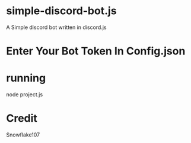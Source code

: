 # simple-discord-bot.js
A Simple discord bot written in discord.js

# Enter Your Bot Token In Config.json

# running
node project.js

# Credit
Snowflake107

